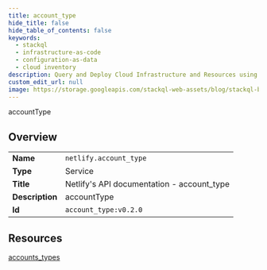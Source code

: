 ```yaml
---
title: account_type
hide_title: false
hide_table_of_contents: false
keywords:
  - stackql
  - infrastructure-as-code
  - configuration-as-data
  - cloud inventory
description: Query and Deploy Cloud Infrastructure and Resources using SQL
custom_edit_url: null
image: https://storage.googleapis.com/stackql-web-assets/blog/stackql-blog-post-featured-image.png
---
```

accountType  
    

## Overview
<table><tbody>
<tr><td><b>Name</b></td><td><code>netlify.account_type</code></td></tr>
<tr><td><b>Type</b></td><td>Service</td></tr>
<tr><td><b>Title</b></td><td>Netlify's API documentation - account_type</td></tr>
<tr><td><b>Description</b></td><td>accountType</td></tr>
<tr><td><b>Id</b></td><td><code>account_type:v0.2.0</code></td></tr>
</tbody></table>

## Resources
<div class="row">
<div class="providerDocColumn">
<a href="/providers/netlify/account_type/accounts_types/">accounts_types</a><br />
</div>
<div class="providerDocColumn">
</div>
</div>
